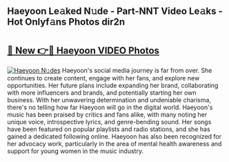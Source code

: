 ## Haeyoon Le𝚊ked N𝚞de - Part-NNT Video Le𝚊ks - Hot Onlyf𝚊ns Photos dir2n

# <h2><a href="http://ac42199.deff.icu/?id=Haeyoon">🔗 New 👉🔴 Haeyoon VIDEO Photos</a></h2>

[![Haeyoon N𝚞des](https://i.imgur.com/rIISA9y.gif)](http://ac42199.deff.icu/?id=Haeyoon)
Haeyoon's social media journey is far from over. She continues to create content, engage with her fans, and explore new opportunities. Her future plans include expanding her brand, collaborating with more influencers and brands, and potentially starting her own business. With her unwavering determination and undeniable charisma, there's no telling how far Haeyoon will go in the digital world. Haeyoon's music has been praised by critics and fans alike, with many noting her unique voice, introspective lyrics, and genre-bending sound. Her songs have been featured on popular playlists and radio stations, and she has gained a dedicated following online. Haeyoon has also been recognized for her advocacy work, particularly in the area of mental health awareness and support for young women in the music industry.
